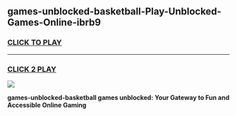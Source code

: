 
## games-unblocked-basketball-Play-Unblocked-Games-Online-ibrb9
<h3>
<a href="https://premium76.site?title=games-unblocked-basketball&ref=25A">CLICK TO PLAY</a></h3>
<hr>

<h3>
<a href="https://premium76.site?title=games-unblocked-basketball&ref=25A">CLICK 2 PLAY</a>
  
</h3>

<a href="https://premium76.site?title=games-unblocked-basketball&ref=25A"><img src="https://clearcache.store/games.png"></a>


**games-unblocked-basketball games unblocked: Your Gateway to Fun and Accessible Online Gaming**

